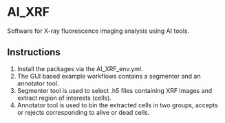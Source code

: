 # AI_XRF
Software for X-ray fluorescence imaging analysis using AI tools.

## Instructions

1. Install the packages via the AI_XRF_env.yml.
2. The GUI based example workflows contains a segmenter and an annotator tool.
3. Segmenter tool is used to select .h5 files containing XRF images and extract region of interests (cells).
4. Annotator tool is used to bin the extracted cells in two groups, accepts or rejects corresponding to alive or dead cells.

